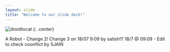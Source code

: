 ```yaml
---
layout: slide
title: "Welcome to our slide deck!"
---
```


![droidtocat](https://octodex.github.com/images/droidtocat.png)
{: .center}

A Robot - Change 2!
Change 3 on 18/07 9:09 by satish!!! 18/7 @ 09:09 - Edit to check coonflict by SJAIN
